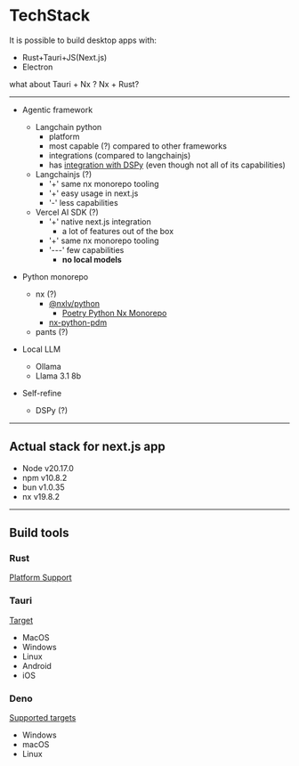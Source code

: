 # TechStack

It is possible to build desktop apps with:
- Rust+Tauri+JS(Next.js) 
- Electron


what about Tauri + Nx ?
Nx + Rust?

---

- Agentic framework
    - Langchain python
        - platform
        - most capable (?) compared to other frameworks
        - integrations (compared to langchainjs)
        - has [integration with DSPy](https://python.langchain.com/v0.2/docs/integrations/providers/dspy/) (even though not all of its capabilities)
    - Langchainjs (?)
        - '+' same nx monorepo tooling
        - '+' easy usage in next.js
        - '-' less capabilities
    - Vercel AI SDK (?)
        - '+' native next.js integration
            - a lot of features out of the box
        - '+' same nx monorepo tooling
        - '---' few capabilities
            - **no local models**

- Python monorepo
    - nx (?)
        - [@nxlv/python](https://github.com/lucasvieirasilva/nx-plugins/tree/main/packages/nx-python)
            - [Poetry Python Nx Monorepo](https://betterprogramming.pub/poetry-python-nx-monorepo-5750d8627024)
        - [nx-python-pdm](https://github.com/dman926/nx-python-pdm)
    - pants (?)

- Local LLM
    - Ollama
    - Llama 3.1 8b

- Self-refine
    - DSPy (?)

---

## Actual stack for next.js app

- Node v20.17.0
- npm v10.8.2
- bun v1.0.35
- nx v19.8.2

---

## Build tools

### Rust

[Platform Support](https://doc.rust-lang.org/nightly/rustc/platform-support.html)

### Tauri

[Target](https://v2.tauri.app/reference/acl/capability/#target)

- MacOS
- Windows
- Linux
- Android
- iOS

### Deno

[Supported targets](https://docs.deno.com/runtime/reference/cli/compiler/#supported-targets)

- Windows
- macOS
- Linux

